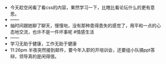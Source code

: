 - 今天趁空闲看了看css的内容，果然学习一下，比瞎比看论坛什么的更有意思。
- ——
- 抽时间跟她聊了聊天，慢慢地，没有那种患得患失的感觉了，用平和一点的心态地交流，也许不是一件坏事呢 #情感生活
- ——
- 学习无助于健康，工作无助于健康
- 11:26pm 半夜突然接到邮件，要今年入职的开培训会，还要组小队搞ppt答辩，领导真的是闲得很。